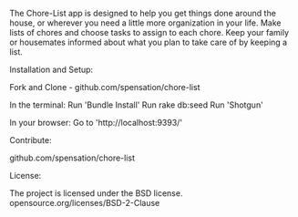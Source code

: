 The Chore-List app is designed to help you get things done around the house, or wherever you need a little more organization in your life.  Make lists of chores and choose tasks to assign to each chore.  Keep your family or housemates informed about what you plan to take care of by keeping a list.  

Installation and Setup:

Fork and Clone - github.com/spensation/chore-list  

In the terminal: Run 'Bundle Install'  Run rake db:seed  Run 'Shotgun'

In your browser: Go to 'http://localhost:9393/'

Contribute:

github.com/spensation/chore-list

License:

The project is licensed under the BSD license.  opensource.org/licenses/BSD-2-Clause
